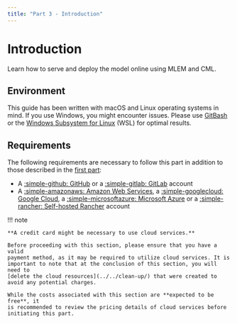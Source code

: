 ```yaml
---
title: "Part 3 - Introduction"
---
```


# Introduction

Learn how to serve and deploy the model online using MLEM and CML.

## Environment

This guide has been written with macOS and Linux operating systems in mind. If
you use Windows, you might encounter issues. Please use
[GitBash](https://gitforwindows.org/) or the [Windows Subsystem for Linux](https://learn.microsoft.com/en-us/windows/wsl/)
(WSL) for optimal results.

## Requirements

The following requirements are necessary to follow this part in addition to those described in the [first part](../part-1-local-training-and-model-evaluation/introduction.md#requirements):

- A [:simple-github: GitHub](https://github.com) or a [:simple-gitlab: GitLab](https://gitlab.com) account
- A [:simple-amazonaws: Amazon Web Services](https://aws.amazon.com), a [:simple-googlecloud: Google Cloud](https://cloud.google.com), a [:simple-microsoftazure: Microsoft Azure](https://azure.microsoft.com) or a [:simple-rancher: Self-hosted Rancher](https://rancher.com) account

!!! note

    **A credit card might be necessary to use cloud services.**

    Before proceeding with this section, please ensure that you have a valid
    payment method, as it may be required to utilize cloud services. It is
    important to note that at the conclusion of this section, you will need to
    [delete the cloud resources](../../clean-up/) that were created to avoid any potential charges.

    While the costs associated with this section are **expected to be free**, it
    is recommended to review the pricing details of cloud services before
    initiating this part.
